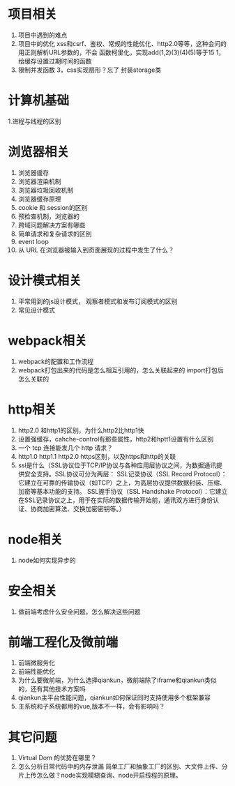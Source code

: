 # 项目相关
1. 项目中遇到的难点
2. 项目中的优化
xss和csrf、鉴权、常规的性能优化、http2.0等等，这种会问的
用正则解析URL参数的，不会
函数柯里化，实现add(1,2)(3)(4)(5)等于15
1，给缓存设置过期时间的函数
2. 限制并发函数
3，css实现扇形？忘了
封装storage类
# 计算机基础
1.进程与线程的区别


# 浏览器相关
1. 浏览器缓存
2. 浏览器渲染机制
3. 浏览器垃圾回收机制
4. 浏览器缓存原理
5. cookie 和 session的区别
6. 预检查机制，浏览器的
7. 跨域问题解决方案有哪些
8. 简单请求和复杂请求的区别
9. event loop
10. 从 URL 在浏览器被输入到页面展现的过程中发生了什么？


# 设计模式相关
1. 平常用到的js设计模式， 观察者模式和发布订阅模式的区别
2. 常见设计模式


# webpack相关
1. webpack的配置和工作流程
2. webpack打包出来的代码是怎么相互引用的，怎么关联起来的 import打包后怎么关联的


# http相关
1. http2.0 和http1的区别，为什么http2比http1快
2. 设置强缓存，cahche-control有那些属性，http2和hptt1设置有什么区别
3. 一个 tcp 连接能发几个 http 请求？
4. http1.0 http1.1 http2.0 https区别，以及https和http的关联
5. ssl是什么（SSL协议位于TCP/IP协议与各种应用层协议之间，为数据通讯提供安全支持。SSL协议可分为两层： SSL记录协议（SSL Record Protocol）：它建立在可靠的传输协议（如TCP）之上，为高层协议提供数据封装、压缩、加密等基本功能的支持。 SSL握手协议（SSL Handshake Protocol）：它建立在SSL记录协议之上，用于在实际的数据传输开始前，通讯双方进行身份认证、协商加密算法、交换加密密钥等。）


# node相关
1. node如何实现异步的


# 安全相关
1. 做前端考虑什么安全问题，怎么解决这些问题


# 前端工程化及微前端
1. 前端微服务化
2. 前端性能优化
3. 为什么要微前端，为什么选择qiankun，微前端除了iframe和qiankun类似的，还有其他技术方案吗
4. qiankun主平台性能问题，qiankun如何保证同时支持使用多个框架兼容
5. 主系统和子系统都用的vue,版本不一样，会有影响吗？


# 其它问题
1. Virtual Dom 的优势在哪里？
2. 怎么分析日常代码中的内存泄漏
简单工厂和抽象工厂的区别、大文件上传、分片上传怎么做？node实现模糊查询、node开启线程的原理。












